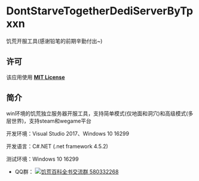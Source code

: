 # DontStarveTogetherDediServerByTpxxn
饥荒开服工具(感谢铅笔的前期辛勤付出~)

## 许可
该应用使用 [__MIT License__](https://github.com/tpxxn/DontStarveTogetherDediServerByTpxxn/blob/master/LICENSE)

## 简介
win环境的饥荒独立服务器开服工具，支持简单模式(仅地面和洞穴)和高级模式(多层世界)，支持steam和wegame平台

开发环境：Visual Studio 2017、Windows 10 16299

开发语言：C#.NET (.net framework 4.5.2)

测试环境：Windows 10 16299

- QQ群： <a target="_blank" href="http://shang.qq.com/wpa/qunwpa?idkey=79bf71c5232fb608d5cf56a0b324c960904ac5911ea321faa0b13e5afdef0d5f"><img border="0" src="http://pub.idqqimg.com/wpa/images/group.png" alt="饥荒百科全书交流群" title="饥荒百科全书交流群"> 580332268</a>
